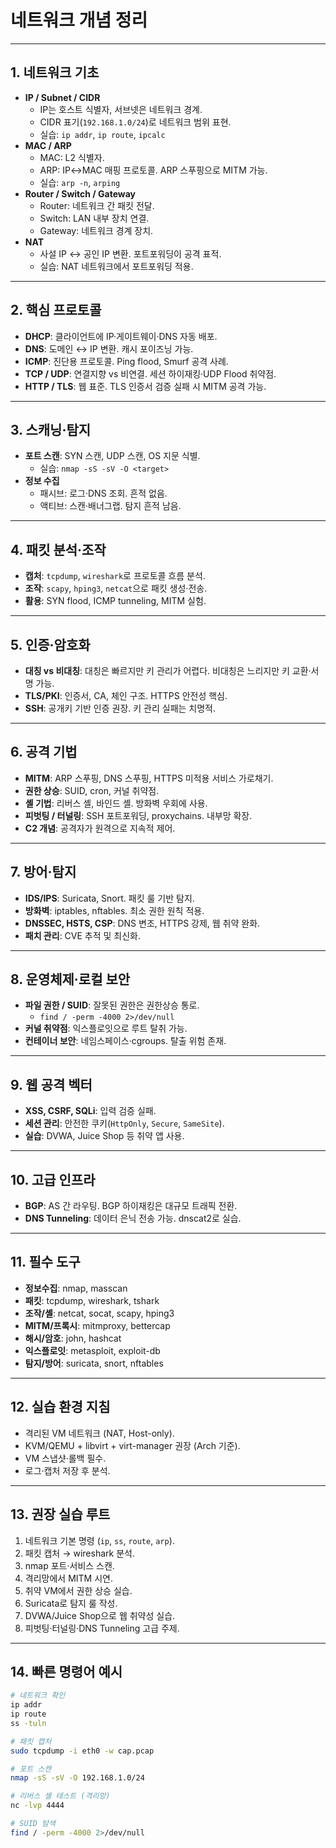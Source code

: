 # 네트워크 개념 정리

---

## 1. 네트워크 기초
- **IP / Subnet / CIDR**  
  - IP는 호스트 식별자, 서브넷은 네트워크 경계.  
  - CIDR 표기(`192.168.1.0/24`)로 네트워크 범위 표현.  
  - 실습: `ip addr`, `ip route`, `ipcalc`  
- **MAC / ARP**  
  - MAC: L2 식별자.  
  - ARP: IP↔MAC 매핑 프로토콜. ARP 스푸핑으로 MITM 가능.  
  - 실습: `arp -n`, `arping`  
- **Router / Switch / Gateway**  
  - Router: 네트워크 간 패킷 전달.  
  - Switch: LAN 내부 장치 연결.  
  - Gateway: 네트워크 경계 장치.  
- **NAT**  
  - 사설 IP ↔ 공인 IP 변환. 포트포워딩이 공격 표적.  
  - 실습: NAT 네트워크에서 포트포워딩 적용.

---

## 2. 핵심 프로토콜
- **DHCP**: 클라이언트에 IP·게이트웨이·DNS 자동 배포.  
- **DNS**: 도메인 ↔ IP 변환. 캐시 포이즈닝 가능.  
- **ICMP**: 진단용 프로토콜. Ping flood, Smurf 공격 사례.  
- **TCP / UDP**: 연결지향 vs 비연결. 세션 하이재킹·UDP Flood 취약점.  
- **HTTP / TLS**: 웹 표준. TLS 인증서 검증 실패 시 MITM 공격 가능.

---

## 3. 스캐닝·탐지
- **포트 스캔**: SYN 스캔, UDP 스캔, OS 지문 식별.  
  - 실습: `nmap -sS -sV -O <target>`  
- **정보 수집**  
  - 패시브: 로그·DNS 조회. 흔적 없음.  
  - 액티브: 스캔·배너그랩. 탐지 흔적 남음.

---

## 4. 패킷 분석·조작
- **캡처**: `tcpdump`, `wireshark`로 프로토콜 흐름 분석.  
- **조작**: `scapy`, `hping3`, `netcat`으로 패킷 생성·전송.  
- **활용**: SYN flood, ICMP tunneling, MITM 실험.

---

## 5. 인증·암호화
- **대칭 vs 비대칭**: 대칭은 빠르지만 키 관리가 어렵다. 비대칭은 느리지만 키 교환·서명 가능.  
- **TLS/PKI**: 인증서, CA, 체인 구조. HTTPS 안전성 핵심.  
- **SSH**: 공개키 기반 인증 권장. 키 관리 실패는 치명적.

---

## 6. 공격 기법
- **MITM**: ARP 스푸핑, DNS 스푸핑, HTTPS 미적용 서비스 가로채기.  
- **권한 상승**: SUID, cron, 커널 취약점.  
- **셸 기법**: 리버스 셸, 바인드 셸. 방화벽 우회에 사용.  
- **피벗팅 / 터널링**: SSH 포트포워딩, proxychains. 내부망 확장.  
- **C2 개념**: 공격자가 원격으로 지속적 제어.

---

## 7. 방어·탐지
- **IDS/IPS**: Suricata, Snort. 패킷 룰 기반 탐지.  
- **방화벽**: iptables, nftables. 최소 권한 원칙 적용.  
- **DNSSEC, HSTS, CSP**: DNS 변조, HTTPS 강제, 웹 취약 완화.  
- **패치 관리**: CVE 추적 및 최신화.

---

## 8. 운영체제·로컬 보안
- **파일 권한 / SUID**: 잘못된 권한은 권한상승 통로.  
  - `find / -perm -4000 2>/dev/null`  
- **커널 취약점**: 익스플로잇으로 루트 탈취 가능.  
- **컨테이너 보안**: 네임스페이스·cgroups. 탈출 위험 존재.

---

## 9. 웹 공격 벡터
- **XSS, CSRF, SQLi**: 입력 검증 실패.  
- **세션 관리**: 안전한 쿠키(`HttpOnly`, `Secure`, `SameSite`).  
- **실습**: DVWA, Juice Shop 등 취약 앱 사용.

---

## 10. 고급 인프라
- **BGP**: AS 간 라우팅. BGP 하이재킹은 대규모 트래픽 전환.  
- **DNS Tunneling**: 데이터 은닉 전송 가능. dnscat2로 실습.

---

## 11. 필수 도구
- **정보수집**: nmap, masscan  
- **패킷**: tcpdump, wireshark, tshark  
- **조작/셸**: netcat, socat, scapy, hping3  
- **MITM/프록시**: mitmproxy, bettercap  
- **해시/암호**: john, hashcat  
- **익스플로잇**: metasploit, exploit-db  
- **탐지/방어**: suricata, snort, nftables

---

## 12. 실습 환경 지침
- 격리된 VM 네트워크 (NAT, Host-only).  
- KVM/QEMU + libvirt + virt-manager 권장 (Arch 기준).  
- VM 스냅샷·롤백 필수.  
- 로그·캡처 저장 후 분석.

---

## 13. 권장 실습 루트
1. 네트워크 기본 명령 (`ip`, `ss`, `route`, `arp`).  
2. 패킷 캡처 → wireshark 분석.  
3. nmap 포트·서비스 스캔.  
4. 격리망에서 MITM 시연.  
5. 취약 VM에서 권한 상승 실습.  
6. Suricata로 탐지 룰 작성.  
7. DVWA/Juice Shop으로 웹 취약성 실습.  
8. 피벗팅·터널링·DNS Tunneling 고급 주제.

---

## 14. 빠른 명령어 예시
```bash
# 네트워크 확인
ip addr
ip route
ss -tuln

# 패킷 캡처
sudo tcpdump -i eth0 -w cap.pcap

# 포트 스캔
nmap -sS -sV -O 192.168.1.0/24

# 리버스 셸 테스트 (격리망)
nc -lvp 4444

# SUID 탐색
find / -perm -4000 2>/dev/null
